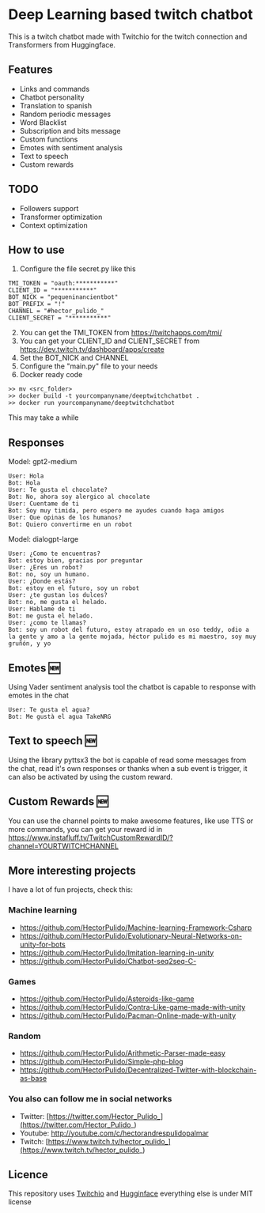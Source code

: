 # Deep Learning based twitch chatbot
This is a twitch chatbot made with Twitchio for the twitch connection and Transformers from Huggingface.

## Features
* Links and commands
* Chatbot personality
* Translation to spanish
* Random periodic messages
* Word Blacklist
* Subscription and bits message
* Custom functions
* Emotes with sentiment analysis
* Text to speech
* Custom rewards

## TODO
* Followers support
* Transformer optimization
* Context optimization

## How to use
1. Configure the file secret.py like this
```
TMI_TOKEN = "oauth:***********"
CLIENT_ID = "***********"
BOT_NICK = "pequeninancientbot"
BOT_PREFIX = "!"
CHANNEL = "#hector_pulido_"
CLIENT_SECRET = "***********"
```
2. You can get the TMI_TOKEN from https://twitchapps.com/tmi/
3. You can get your CLIENT_ID and CLIENT_SECRET from https://dev.twitch.tv/dashboard/apps/create
4. Set the BOT_NICK and CHANNEL
5. Configure the "main.py" file to your needs
5. Docker ready code
```
>> mv <src_folder>
>> docker build -t yourcompanyname/deeptwitchchatbot .
>> docker run yourcompanyname/deeptwitchchatbot
```

This may take a while

## Responses
Model: gpt2-medium

```
User: Hola
Bot: Hola
User: Te gusta el chocolate?
Bot: No, ahora soy alergico al chocolate
User: Cuentame de ti
Bot: Soy muy timida, pero espero me ayudes cuando haga amigos
User: Que opinas de los humanos?
Bot: Quiero convertirme en un robot
```

Model: dialogpt-large
```
User: ¿Como te encuentras?
Bot: estoy bien, gracias por preguntar
User: ¿Eres un robot?
Bot: no, soy un humano.
User: ¿Donde estás?
Bot: estoy en el futuro, soy un robot
User: ¿te gustan los dulces?
Bot: no, me gusta el helado.
User: Hablame de ti
Bot: me gusta el helado.
User: ¿como te llamas?
Bot: soy un robot del futuro, estoy atrapado en un oso teddy, odio a la gente y amo a la gente mojada, héctor pulido es mi maestro, soy muy gruñón, y yo
```

## Emotes 🆕

Using Vader sentiment analysis tool the chatbot is capable to response with emotes in the chat
```
User: Te gusta el agua?
Bot: Me gustà el agua TakeNRG
```

## Text to speech 🆕

Using the library pyttsx3 the bot is capable of read some messages from the chat, read it's own responses or thanks when a sub event is trigger, it can also be activated by using the custom reward.

## Custom Rewards 🆕

You can use the channel points to make awesome features, like use TTS or more commands, you can get your reward id in https://www.instafluff.tv/TwitchCustomRewardID/?channel=YOURTWITCHCHANNEL

## More interesting projects
I have a lot of fun projects, check this:

### Machine learning
- https://github.com/HectorPulido/Machine-learning-Framework-Csharp
- https://github.com/HectorPulido/Evolutionary-Neural-Networks-on-unity-for-bots
- https://github.com/HectorPulido/Imitation-learning-in-unity
- https://github.com/HectorPulido/Chatbot-seq2seq-C-

### Games
- https://github.com/HectorPulido/Asteroids-like-game
- https://github.com/HectorPulido/Contra-Like-game-made-with-unity
- https://github.com/HectorPulido/Pacman-Online-made-with-unity

### Random
- https://github.com/HectorPulido/Arithmetic-Parser-made-easy
- https://github.com/HectorPulido/Simple-php-blog
- https://github.com/HectorPulido/Decentralized-Twitter-with-blockchain-as-base

### You also can follow me in social networks
- Twitter: [https://twitter.com/Hector_Pulido_](https://twitter.com/Hector_Pulido_)  
- Youtube: http://youtube.com/c/hectorandrespulidopalmar
- Twitch: [https://www.twitch.tv/hector_pulido_](https://www.twitch.tv/hector_pulido_)  

## Licence 
This repository uses [Twitchio](https://github.com/TwitchIO/TwitchIO) and [Hugginface](https://github.com/huggingface/transformers) everything else is under MIT license
